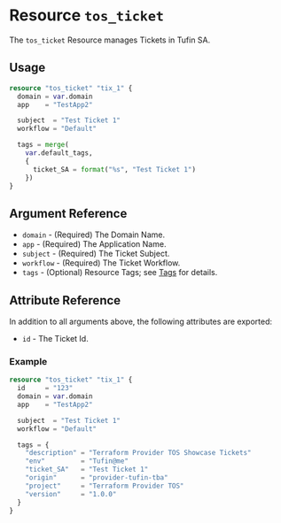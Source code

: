 # Resource `tos_ticket`

The `tos_ticket` Resource manages Tickets in Tufin SA.

## Usage

```terraform
resource "tos_ticket" "tix_1" {
  domain = var.domain
  app    = "TestApp2"

  subject  = "Test Ticket 1"
  workflow = "Default"

  tags = merge(
    var.default_tags,
    {
      ticket_SA = format("%s", "Test Ticket 1")
    })
}
```

## Argument Reference

* `domain` - (Required) The Domain Name.
* `app` - (Required) The Application Name.
* `subject` - (Required) The Ticket Subject.
* `workflow` - (Required) The Ticket Workflow.
* `tags` - (Optional) Resource Tags; see [Tags](tag.md) for details.

## Attribute Reference

In addition to all arguments above, the following attributes are exported:

* `id` - The Ticket Id.

### Example

```terraform
resource "tos_ticket" "tix_1" {
  id     = "123"
  domain = var.domain
  app    = "TestApp2"

  subject  = "Test Ticket 1"
  workflow = "Default"

  tags = {
    "description" = "Terraform Provider TOS Showcase Tickets"
    "env"         = "Tufin@me"
    "ticket_SA"   = "Test Ticket 1"
    "origin"      = "provider-tufin-tba"
    "project"     = "Terraform Provider TOS"
    "version"     = "1.0.0"
  }
}
```